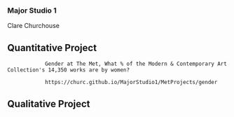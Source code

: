 ### Major Studio 1
Clare Churchouse

## Quantitative Project
                Gender at The Met, What % of the Modern & Contemporary Art Collection's 14,350 works are by women?
                
                https://churc.github.io/MajorStudio1/MetProjects/gender 


## Qualitative Project


